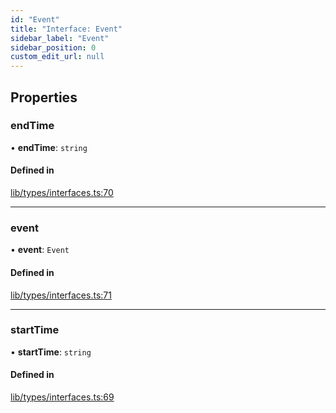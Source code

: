 ```yaml
---
id: "Event"
title: "Interface: Event"
sidebar_label: "Event"
sidebar_position: 0
custom_edit_url: null
---
```


## Properties

### endTime

• **endTime**: `string`

#### Defined in

[lib/types/interfaces.ts:70](https://github.com/SpecteraLabs/npm-packages/blob/969a73c/packages/brawlstats/src/lib/types/interfaces.ts#L70)

___

### event

• **event**: `Event`

#### Defined in

[lib/types/interfaces.ts:71](https://github.com/SpecteraLabs/npm-packages/blob/969a73c/packages/brawlstats/src/lib/types/interfaces.ts#L71)

___

### startTime

• **startTime**: `string`

#### Defined in

[lib/types/interfaces.ts:69](https://github.com/SpecteraLabs/npm-packages/blob/969a73c/packages/brawlstats/src/lib/types/interfaces.ts#L69)
